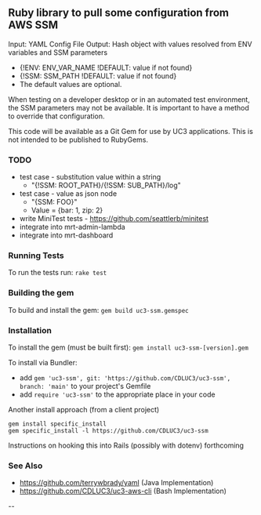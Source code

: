 ## Ruby library to pull some configuration from AWS SSM

Input: YAML Config File
Output: Hash object with values resolved from ENV variables and SSM parameters
- {!ENV: ENV_VAR_NAME !DEFAULT: value if not found}
- {!SSM: SSM_PATH !DEFAULT: value if not found}
- The default values are optional.

When testing on a developer desktop or in an automated test environment, the SSM parameters may not be available. It is important to have a method to override that configuration.

This code will be available as a Git Gem for use by UC3 applications.  This is not intended to be published to RubyGems.

### TODO
- test case - substitution value within a string
  - "{!SSM: ROOT_PATH}/{!SSM: SUB_PATH}/log"
- test case - value as json node
  - "{SSM: FOO}"
  - Value = {bar: 1, zip: 2}
- write MiniTest tests - https://github.com/seattlerb/minitest
- integrate into mrt-admin-lambda
- integrate into mrt-dashboard

### Running Tests
To run the tests run: `rake test`

### Building the gem
To build and install the gem: `gem build uc3-ssm.gemspec`

### Installation
To install the gem (must be built first): `gem install uc3-ssm-[version].gem`

To install via Bundler:
- add `gem 'uc3-ssm', git: 'https://github.com/CDLUC3/uc3-ssm', branch: 'main'` to your project's Gemfile
- add `require 'uc3-ssm'` to the appropriate place in your code

Another install approach (from a client project)
```
gem install specific_install
gem specific_install -l https://github.com/CDLUC3/uc3-ssm
```

Instructions on hooking this into Rails (possibly with dotenv) forthcoming

### See Also
- https://github.com/terrywbrady/yaml (Java Implementation)
- https://github.com/CDLUC3/uc3-aws-cli (Bash Implementation)

--
